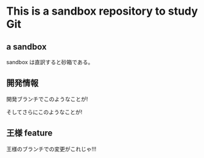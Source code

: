 This is a sandbox repository to study Git
=========================================

## a sandbox

sandbox は直訳すると砂箱である。

## 開発情報

開発ブランチでこのようなことが!

そしてさらにこのようなことが!

## 王様 feature

王様のブランチでの変更がこれじゃ!!!
